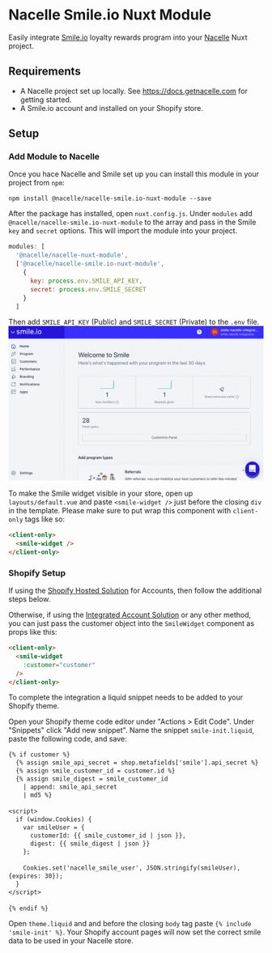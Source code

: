 # Nacelle Smile.io Nuxt Module

Easily integrate [Smile.io](https://smile.io/) loyalty rewards program into your [Nacelle](https://getnacelle.com/) Nuxt project.

## Requirements

* A Nacelle project set up locally. See https://docs.getnacelle.com for getting started.
* A Smile.io account and installed on your Shopify store.

## Setup

### Add Module to Nacelle

Once you hace Nacelle and Smile set up you can install this module in your project from `npm`:

```
npm install @nacelle/nacelle-smile.io-nuxt-module --save
```

After the package has installed, open `nuxt.config.js`. Under `modules` add `@nacelle/nacelle-smile.io-nuxt-module` to the array and pass in the Smile `key` and `secret` options. This will import the module into your project.

```js
modules: [
  '@nacelle/nacelle-nuxt-module',
  ['@nacelle/nacelle-smile.io-nuxt-module',
    {
      key: process.env.SMILE_API_KEY,
      secret: process.env.SMILE_SECRET
    }
  ]
```

Then add `SMILE_API_KEY` (Public) and `SMILE_SECRET` (Private) to the `.env` file.
[![Smile](smile-creds.gif)](./smile-creds.gif)

To make the Smile widget visible in your store, open up `layouts/default.vue` and paste `<smile-widget />` just before the closing `div` in the template. Please make sure to put wrap this component with `client-only` tags like so:
```html
<client-only>
  <smile-widget />
</client-only>
```

### Shopify Setup

If using the [Shopify Hosted Solution](https://docs.getnacelle.com/integrations/shopify-accounts.html#shopify-hosted-solution) for Accounts, then follow the additional steps below. 

Otherwise, if using the [Integrated Account Solution](https://docs.getnacelle.com/integrations/shopify-accounts.html#integrated-account-solution) or any other method, you can just pass the customer object into the `SmileWidget` component as props like this:

```html
<client-only>
  <smile-widget
    :customer="customer"
  />
</client-only>
```

To complete the integration a liquid snippet needs to be added to your Shopify theme.

Open your Shopify theme code editor under "Actions > Edit Code". Under "Snippets" click "Add new snippet". Name the snippet `smile-init.liquid`, paste the following code, and save:

```
{% if customer %}
  {% assign smile_api_secret = shop.metafields['smile'].api_secret %}
  {% assign smile_customer_id = customer.id %}
  {% assign smile_digest = smile_customer_id
    | append: smile_api_secret
    | md5 %}

<script>
  if (window.Cookies) {
    var smileUser = {
      customerId: {{ smile_customer_id | json }},
      digest: {{ smile_digest | json }}
    };
    
    Cookies.set('nacelle_smile_user', JSON.stringify(smileUser), {expires: 30});
  }
</script>

{% endif %}
```

Open `theme.liquid` and and before the closing `body` tag paste `{% include 'smile-init' %}`. Your Shopify account pages will now set the correct smile data to be used in your Nacelle store.